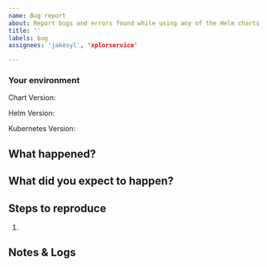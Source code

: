 ```yaml
---
name: Bug report
about: Report bugs and errors found while using any of the Helm charts.
title: ''
labels: bug
assignees: 'jakesyl', 'xplorservice'

---
```


### Your environment

<!-- Version of the Helm Chart when the error occurred -->
Chart Version:

<!-- Version of the Helm you are using -->
Helm Version:

<!-- What version of Kubernetes are you deploying the chart to? -->
Kubernetes Version:

## What happened?
<!-- Describe the bug or error -->

## What did you expect to happen?
<!-- Describe what should have happened -->

## Steps to reproduce
1. <!-- Describe Steps to reproduce the issue -->


## Notes & Logs
<!-- Paste any logs here that may help with debugging.
Remember to remove any sensitive information before sharing! -->

